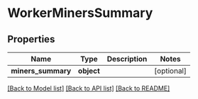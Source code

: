 # WorkerMinersSummary

## Properties
Name | Type | Description | Notes
------------ | ------------- | ------------- | -------------
**miners_summary** | **object** |  | [optional] 

[[Back to Model list]](../README.md#documentation-for-models) [[Back to API list]](../README.md#documentation-for-api-endpoints) [[Back to README]](../README.md)


